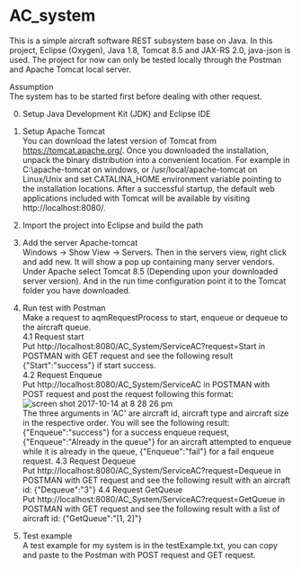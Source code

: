 # AC_system
This is a simple aircraft software REST subsystem base on Java. In this project, Eclipse (Oxygen), Java 1.8, Tomcat 8.5 and JAX-RS 2.0, java-json is used. The project for now can only be tested locally through the Postman and Apache Tomcat local server.

Assumption<br />
The system has to be started first before dealing with other request.

0. Setup Java Development Kit (JDK) and Eclipse IDE
1. Setup Apache Tomcat<br />
You can download the latest version of Tomcat from https://tomcat.apache.org/. Once you downloaded the installation, unpack the binary distribution into a convenient location. For example in C:\apache-tomcat on windows, or /usr/local/apache-tomcat on Linux/Unix and set CATALINA_HOME environment variable pointing to the installation locations. After a successful startup, the default web applications included with Tomcat will be available by visiting http://localhost:8080/. 

2. Import the project into Eclipse and build the path

3. Add the server Apache-tomcat<br />
Windows -> Show View -> Servers. Then in the servers view, right click and add new. It will show a pop up containing many server vendors. Under Apache select Tomcat 8.5 (Depending upon your downloaded server version). And in the run time configuration point it to the Tomcat folder you have downloaded.

4. Run test with Postman<br />
Make a request to aqmRequestProcess to start, enqueue or dequeue to the aircraft queue. <br />
  4.1 Request start<br />
Put http://localhost:8080/AC_System/ServiceAC?request=Start in POSTMAN with GET request and see the following result {"Start":"success"} if start success.<br />
  4.2 Request Enqueue<br />
Put http://localhost:8080/AC_System/ServiceAC in POSTMAN with POST request and post the request following this format:<br />
![screen shot 2017-10-14 at 8 28 26 pm](https://user-images.githubusercontent.com/21348235/31580465-69a8a170-b11e-11e7-974c-491cc1788b4a.png)<br/>
The three arguments in 'AC' are aircraft id,  aircraft type and aircraft size in the respective order. You will see the following result: {"Enqueue":"success"} for a success enqueue request, {"Enqueue":"Already in the queue"} for an aircraft attempted to enqueue while it is already in the queue, {"Enqueue":"fail"} for a fail enqueue request.
  4.3 Request Dequeue<br />
Put http://localhost:8080/AC_System/ServiceAC?request=Dequeue in POSTMAN with GET request and see the following result with an aircraft id: {"Dequeue":"3"}
  4.4 Request GetQueue<br />
Put http://localhost:8080/AC_System/ServiceAC?request=GetQueue in POSTMAN with GET request and see the following result with a list of aircraft id: {"GetQueue":"[1, 2]"}

5. Test example<br />
A test example for my system is in the testExample.txt, you can copy and paste to the Postman with POST request and GET request.
